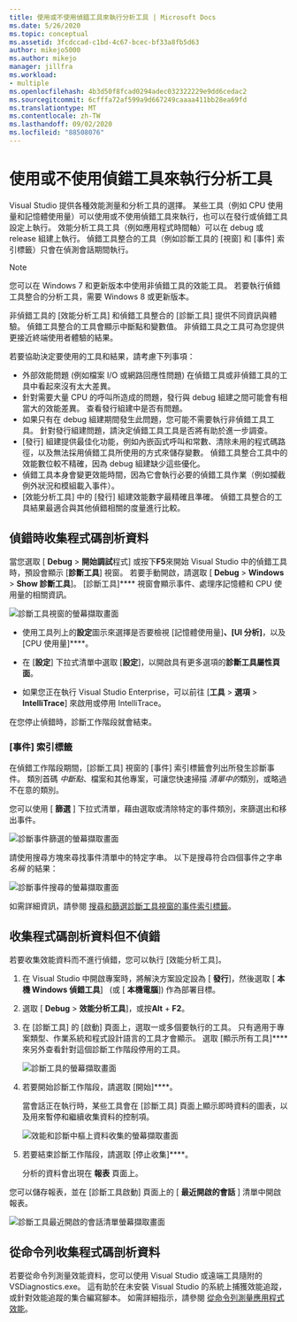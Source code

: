 ```yaml
---
title: 使用或不使用偵錯工具來執行分析工具 | Microsoft Docs
ms.date: 5/26/2020
ms.topic: conceptual
ms.assetid: 3fcdccad-c1bd-4c67-bcec-bf33a8fb5d63
author: mikejo5000
ms.author: mikejo
manager: jillfra
ms.workload:
- multiple
ms.openlocfilehash: 4b3d50f8fcad0294adec032322229e9dd6cedac2
ms.sourcegitcommit: 6cfffa72af599a9d667249caaaa411bb28ea69fd
ms.translationtype: MT
ms.contentlocale: zh-TW
ms.lasthandoff: 09/02/2020
ms.locfileid: "88508076"
---
```

# <a name="run-profiling-tools-with-or-without-the-debugger"></a>使用或不使用偵錯工具來執行分析工具

Visual Studio 提供各種效能測量和分析工具的選擇。 某些工具（例如 CPU 使用量和記憶體使用量）可以使用或不使用偵錯工具來執行，也可以在發行或偵錯工具設定上執行。 效能分析工具工具（例如應用程式時間軸）可以在 debug 或 release 組建上執行。 偵錯工具整合的工具（例如診斷工具的 [視窗] 和 [事件] 索引標籤）只會在偵測會話期間執行。

>[!NOTE]
>您可以在 Windows 7 和更新版本中使用非偵錯工具的效能工具。 若要執行偵錯工具整合的分析工具，需要 Windows 8 或更新版本。

非偵錯工具的 [效能分析工具] 和偵錯工具整合的 [診斷工具] 提供不同資訊與體驗。 偵錯工具整合的工具會顯示中斷點和變數值。 非偵錯工具之工具可為您提供更接近終端使用者體驗的結果。

若要協助決定要使用的工具和結果，請考慮下列事項：

- 外部效能問題 (例如檔案 I/O 或網路回應性問題) 在偵錯工具或非偵錯工具的工具中看起來沒有太大差異。
- 針對需要大量 CPU 的呼叫所造成的問題，發行與 debug 組建之間可能會有相當大的效能差異。 查看發行組建中是否有問題。
- 如果只有在 debug 組建期間發生此問題，您可能不需要執行非偵錯工具工具。 針對發行組建問題，請決定偵錯工具工具是否將有助於進一步調查。
- [發行] 組建提供最佳化功能，例如內嵌函式呼叫和常數、清除未用的程式碼路徑，以及無法採用偵錯工具所使用的方式來儲存變數。 偵錯工具整合工具中的效能數位較不精確，因為 debug 組建缺少這些優化。
- 偵錯工具本身會變更效能時間，因為它會執行必要的偵錯工具作業（例如攔截例外狀況和模組載入事件）。
- [效能分析工具] 中的 [發行] 組建效能數字最精確且準確。 偵錯工具整合的工具結果最適合與其他偵錯相關的度量進行比較。

## <a name="collect-profiling-data-while-debugging"></a><a name="BKMK_Quick_start__Collect_diagnostic_data"></a>偵錯時收集程式碼剖析資料

當您選取 [ **Debug**  >  **開始調試**程式] 或按下**F5**來開始 Visual Studio 中的偵錯工具時，預設會顯示 [**診斷工具**] 視窗。 若要手動開啟，請選取 [ **Debug**  >  **Windows**  >  **Show 診斷工具**]。 [診斷工具]**** 視窗會顯示事件、處理序記憶體和 CPU 使用量的相關資訊。

![診斷工具視窗的螢幕擷取畫面](../profiling/media/diagnostictoolswindow.png "[診斷工具] 視窗")

- 使用工具列上的**設定**圖示來選擇是否要檢視 [記憶體使用量]****、[UI 分析]****，以及 [CPU 使用量]****。

- 在 [**設定**] 下拉式清單中選取 [**設定**]，以開啟具有更多選項的**診斷工具屬性頁面**。

- 如果您正在執行 Visual Studio Enterprise，可以前往 [**工具**  >  **選項**  >  **IntelliTrace**] 來啟用或停用 IntelliTrace。

在您停止偵錯時，診斷工作階段就會結束。

### <a name="the-events-tab"></a>[事件] 索引標籤

在偵錯工作階段期間，[診斷工具] 視窗的 [事件] 索引標籤會列出所發生診斷事件。 類別首碼 *中斷點*、檔案和其他專案，可讓您快速掃描 *清單中的*類別，或略過不在意的類別。

您可以使用 [ **篩選** ] 下拉式清單，藉由選取或清除特定的事件類別，來篩選出和移出事件。

![診斷事件篩選的螢幕擷取畫面](../profiling/media/diagnosticeventfilter.png "診斷事件篩選器")

請使用搜尋方塊來尋找事件清單中的特定字串。 以下是搜尋符合四個事件之字串 *名稱* 的結果：

![診斷事件搜尋的螢幕擷取畫面](../profiling/media/diagnosticseventsearch.png "診斷事件搜尋")

如需詳細資訊，請參閱 [搜尋和篩選診斷工具視窗的事件索引標籤](https://devblogs.microsoft.com/devops/searching-and-filtering-the-events-tab-of-the-diagnostic-tools-window/)。

## <a name="collect-profiling-data-without-debugging"></a>收集程式碼剖析資料但不偵錯

若要收集效能資料而不進行偵錯，您可以執行 [效能分析工具]。

1. 在 Visual Studio 中開啟專案時，將解決方案設定設為 [ **發行**]，然後選取 [ **本機 Windows 偵錯工具**]   (或 [ **本機電腦**]) 作為部署目標。

1. 選取 [ **Debug**  >  **效能分析工具**]，或按**Alt** + **F2**。

1. 在 [診斷工具] 的 [啟動] 頁面上，選取一或多個要執行的工具。 只有適用于專案類型、作業系統和程式設計語言的工具才會顯示。 選取 [顯示所有工具]**** 來另外查看針對這個診斷工作階段停用的工具。

   ![診斷工具的螢幕擷取畫面](../profiling/media/diaghubsummarypage.png "DIAG_SelectTool")

1. 若要開始診斷工作階段，請選取 [開始]****。

   當會話正在執行時，某些工具會在 [診斷工具] 頁面上顯示即時資料的圖表，以及用來暫停和繼續收集資料的控制項。

    ![效能和診斷中樞上資料收集的螢幕擷取畫面](../profiling/media/diaghubcollectdata.png "中樞收集資料")

1. 若要結束診斷工作階段，請選取 [停止收集]****。

   分析的資料會出現在 **報表** 頁面上。

您可以儲存報表，並在 [診斷工具啟動] 頁面上的 [ **最近開啟的會話** ] 清單中開啟報表。

![診斷工具最近開啟的會話清單螢幕擷取畫面](../profiling/media/diaghubopenexistingdiagsession.png "PDHUB_OpenExistingDiagSession")

## <a name="collect-profiling-data-from-the-command-line"></a>從命令列收集程式碼剖析資料

若要從命令列測量效能資料，您可以使用 Visual Studio 或遠端工具隨附的 VSDiagnostics.exe。 這有助於在未安裝 Visual Studio 的系統上捕獲效能追蹤，或針對效能追蹤的集合編寫腳本。 如需詳細指示，請參閱 [從命令列測量應用程式效能](../profiling/profile-apps-from-command-line.md)。